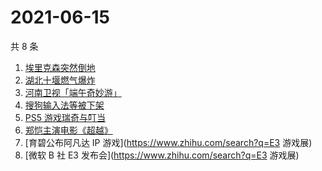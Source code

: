 # 2021-06-15

共 8 条

<!-- BEGIN -->
<!-- 最后更新时间 Tue Jun 15 2021 03:06:44 GMT+0800 (China Standard Time) -->

1. [埃里克森突然倒地](https://www.zhihu.com/search?q=埃里克森)
2. [湖北十堰燃气爆炸](https://www.zhihu.com/search?q=十堰燃气爆炸)
3. [河南卫视「端午奇妙游」](https://www.zhihu.com/search?q=端午奇妙游)
4. [搜狗输入法等被下架](https://www.zhihu.com/search?q=输入法下架)
5. [PS5 游戏瑞奇与叮当](https://www.zhihu.com/search?q=瑞奇与叮当)
6. [郑恺主演电影《超越》](https://www.zhihu.com/search?q=郑恺)
7. [育碧公布阿凡达 IP 游戏](https://www.zhihu.com/search?q=E3 游戏展)
8. [微软 B 社 E3 发布会](https://www.zhihu.com/search?q=E3 游戏展)

<!-- END -->
